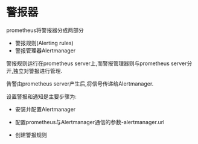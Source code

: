 # 警报器

prometheus将警报器分成两部分

- 警报规则(Alerting rules)
- 警报管理器Alertmanager

警报规则运行在prometheus server上,而警报管理器则与prometheus server分开,独立对警报进行管理.

告警由prometheus server产生后,将信号传递给Alertmanager.

设置警报和通知是主要步骤为:

- 安装并配置Alertmanager

- 配置prometheus与Alertmanager通信的参数-alertmanager.url

- 创建警报规则